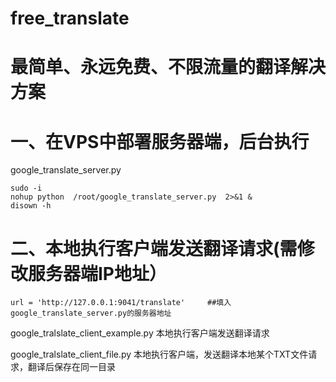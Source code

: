 # free_translate
<h1>最简单、永远免费、不限流量的翻译解决方案</h1>
<h1>一、在VPS中部署服务器端，后台执行</h1>

google_translate_server.py


```
sudo -i
nohup python  /root/google_translate_server.py  2>&1 &
disown -h
```

<h1>二、本地执行客户端发送翻译请求(需修改服务器端IP地址）</h1>

```
url = 'http://127.0.0.1:9041/translate'     ##填入google_translate_server.py的服务器地址
```

google_tralslate_client_example.py
本地执行客户端发送翻译请求


google_tralslate_client_file.py
本地执行客户端，发送翻译本地某个TXT文件请求，翻译后保存在同一目录

